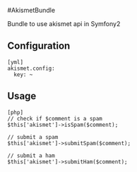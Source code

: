 #AkismetBundle

Bundle to use akismet api in Symfony2

## Configuration


    [yml]
    akismet.config:
      key: ~
      
      
## Usage


    [php]
    // check if $comment is a spam
    $this['akismet']->isSpam($comment);
    
    // submit a spam
    $this['akismet']->submitSpam($comment);
    
    // submit a ham
    $this['akismet']->submitHam($comment);